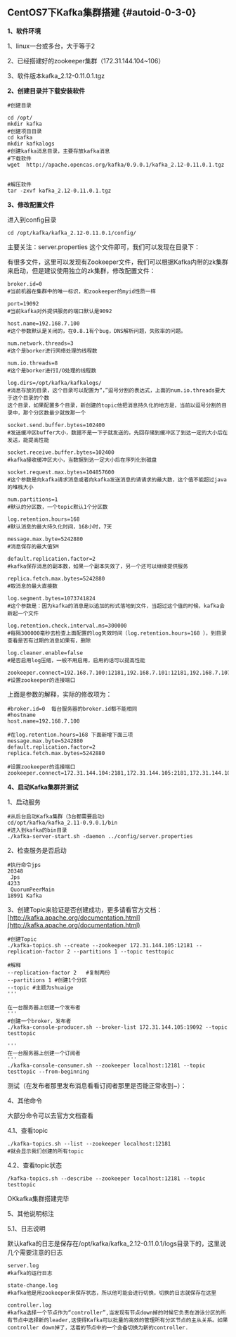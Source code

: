 ## CentOS7下Kafka集群搭建 {#autoid-0-3-0}

**1、软件环境**

1、linux一台或多台，大于等于2

2、已经搭建好的zookeeper集群（172.31.144.104~106）

3、软件版本kafka\_2.12-0.11.0.1.tgz[ ](http://apache.opencas.org/kafka/0.9.0.1/kafka_2.11-0.9.0.1.tgz)

**2、创建目录并下载安装软件**

```
#创建目录

cd /opt/
mkdir kafka 
#创建项目目录
cd kafka
mkdir kafkalogs 
#创建kafka消息目录，主要存放kafka消息
#下载软件
wget  http://apache.opencas.org/kafka/0.9.0.1/kafka_2.12-0.11.0.1.tgz


#解压软件
tar -zxvf kafka_2.12-0.11.0.1.tgz
```

**3、修改配置文件**

进入到config目录

```
cd /opt/kafka/kafka_2.12-0.11.0.1/config/
```

主要关注：server.properties 这个文件即可，我们可以发现在目录下：

有很多文件，这里可以发现有Zookeeper文件，我们可以根据Kafka内带的zk集群来启动，但是建议使用独立的zk集群，修改配置文件：

```
broker.id=0  
#当前机器在集群中的唯一标识，和zookeeper的myid性质一样

port=19092 
#当前kafka对外提供服务的端口默认是9092

host.name=192.168.7.100 
#这个参数默认是关闭的，在0.8.1有个bug，DNS解析问题，失败率的问题。

num.network.threads=3 
#这个是borker进行网络处理的线程数

num.io.threads=8 
#这个是borker进行I/O处理的线程数

log.dirs=/opt/kafka/kafkalogs/ 
#消息存放的目录，这个目录可以配置为“，”逗号分割的表达式，上面的num.io.threads要大于这个目录的个数
这个目录，如果配置多个目录，新创建的topic他把消息持久化的地方是，当前以逗号分割的目录中，那个分区数最少就放那一个

socket.send.buffer.bytes=102400 
#发送缓冲区buffer大小，数据不是一下子就发送的，先回存储到缓冲区了到达一定的大小后在发送，能提高性能

socket.receive.buffer.bytes=102400 
#kafka接收缓冲区大小，当数据到达一定大小后在序列化到磁盘

socket.request.max.bytes=104857600 
#这个参数是向kafka请求消息或者向kafka发送消息的请请求的最大数，这个值不能超过java的堆栈大小

num.partitions=1 
#默认的分区数，一个topic默认1个分区数

log.retention.hours=168 
#默认消息的最大持久化时间，168小时，7天

message.max.byte=5242880  
#消息保存的最大值5M

default.replication.factor=2  
#kafka保存消息的副本数，如果一个副本失效了，另一个还可以继续提供服务

replica.fetch.max.bytes=5242880  
#取消息的最大直接数

log.segment.bytes=1073741824 
#这个参数是：因为kafka的消息是以追加的形式落地到文件，当超过这个值的时候，kafka会新起一个文件

log.retention.check.interval.ms=300000 
#每隔300000毫秒去检查上面配置的log失效时间（log.retention.hours=168 ），到目录查看是否有过期的消息如果有，删除

log.cleaner.enable=false 
#是否启用log压缩，一般不用启用，启用的话可以提高性能

zookeeper.connect=192.168.7.100:12181,192.168.7.101:12181,192.168.7.107:1218 
#设置zookeeper的连接端口
```

上面是参数的解释，实际的修改项为：

```
#broker.id=0  每台服务器的broker.id都不能相同
#hostname
host.name=192.168.7.100

#在log.retention.hours=168 下面新增下面三项
message.max.byte=5242880
default.replication.factor=2
replica.fetch.max.bytes=5242880

#设置zookeeper的连接端口
zookeeper.connect=172.31.144.104:2181,172.31.144.105:2181,172.31.144.106:2181
```

**4、启动Kafka集群并测试**

1、启动服务

```
#从后台启动Kafka集群（3台都需要启动）
cd/opt/kafka/kafka_2.11-0.9.0.1/bin 
#进入到kafka的bin目录
./kafka-server-start.sh -daemon ../config/server.properties
```

2、检查服务是否启动

```
#执行命令jps
20348
 Jps
4233
 QuorumPeerMain
18991 Kafka
```

3、创建Topic来验证是否创建成功，更多请看官方文档：[http://kafka.apache.org/documentation.html](http://kafka.apache.org/documentation.html)

```
#创建Topic
./kafka-topics.sh --create --zookeeper 172.31.144.105:12181 --replication-factor 2 --partitions 1 --topic testtopic

#解释
--replication-factor 2   #复制两份
--partitions 1 #创建1个分区
--topic #主题为shuaige
'''

在一台服务器上创建一个发布者
'''
#创建一个broker，发布者
./kafka-console-producer.sh --broker-list 172.31.144.105:19092 --topic testtopic

'''
在一台服务器上创建一个订阅者
'''
./kafka-console-consumer.sh --zookeeper localhost:12181 --topic testtopic --from-beginning
```

测试（在发布者那里发布消息看看订阅者那里是否能正常收到~）：

4、其他命令

大部分命令可以去官方文档查看

4.1、查看topic

```
./kafka-topics.sh --list --zookeeper localhost:12181
#就会显示我们创建的所有topic
```

4.2、查看topic状态

```
/kafka-topics.sh --describe --zookeeper localhost:12181 --topic testtopic
```

OKkafka集群搭建完毕

5、其他说明标注

5.1、日志说明

默认kafka的日志是保存在/opt/kafka/kafka\_2.12-0.11.0.1/logs目录下的，这里说几个需要注意的日志

```
server.log 
#kafka的运行日志

state-change.log  
#kafka他是用zookeeper来保存状态，所以他可能会进行切换，切换的日志就保存在这里

controller.log 
#kafka选择一个节点作为“controller”,当发现有节点down掉的时候它负责在游泳分区的所有节点中选择新的leader,这使得Kafka可以批量的高效的管理所有分区节点的主从关系。如果controller down掉了，活着的节点中的一个会备切换为新的controller.
```



